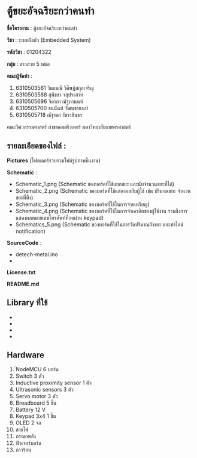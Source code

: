 # ตู้ขยะอัจฉริยะกว่าคนทำ

**ชื่อโครงงาน** : ตู้ขยะอัจฉริยะกว่าคนทำ

**วิชา** : ระบบฝังตัว (Embedded System) 

**รหัสวิชา** : 01204322

**กลุ่ม** : สาวสวย 5 หน่อ

**คณะผู้จัดทำ** :
1. 6310503561 วิมลมณี วิศิษฎ์สกุลเจริญ
2. 6310503588 สุพิชชา วสุประสาท
3. 6310505696 จิดาภา ณัฐภานนท์
4. 6310505700 ชนนันท์ วัฒนชานนท์
5. 6310505718 ณัฐรดา วัชราสินธร

คณะวิศวกรรมศาสตร์ สาขาคอมพิวเตอร์ มหาวิทยาลัยเกษตรศาสตร์

## รายละเอียดของไฟล์ :
**Pictures** (โฟลเดอร์รวบรวมไฟล์รูปภาพชิ้นงาน)

**Schematic** :
- Schematic_1.png (Schematic ของบอร์ดที่ใช้แยกขยะ และนับจำนวนขยะที่ได้)
- Schematic_2.png (Schematic ของบอร์ดที่ใช้แสดงผลกับผู้ใช้ เช่น ปริมาณขยะ จำนวนขยะที่ทิ้ง)
- Schematic_3.png (Schematic ของบอร์ดที่ใช้ในการจ่ายเหรียญ)
- Schematic_4.png (Schematic ของบอร์ดที่ใช้ในการจำเครดิตของผู้ใช้งาน รวมถึงการแสดงผลหมายเลขโทรศัพท์ที่กดผ่าน keypad)
- Schematics_5.png (Schematic ของบอร์ดที่ใช้ในการวัดปริมาณถังขยะ และทำไลน์ notification)

**SourceCode** :
- detech-metal.ino
- 

	

**License.txt**

**README.md**		

## Library ที่ใช้
- 
-
-
-

## Hardware
1. ์NodeMCU 6 บอร์ด
2. Switch 3 ตัว
3. Inductive proximity sensor 1 ตัว
4. Ultrasonic sensors 3 ตัว
5. Servo motor 3 ตัว
6. Breadboard 5 ชิ้น
7. Battery 12 V
8. Keypad 3x4 1 ชิ้น
9. OLED 2 จอ
10. สายไฟ
11. กระดาษลัง
12. ฟิวเจอร์บอร์ด
13. กาวร้อน
